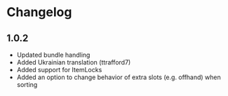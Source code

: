 # Changelog

## 1.0.2

- Updated bundle handling
- Added Ukrainian translation (ttrafford7)
- Added support for ItemLocks
- Added an option to change behavior of extra slots (e.g. offhand) when sorting
